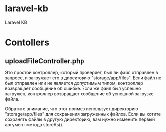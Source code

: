 # laravel-kb
Laravel KB

# Contollers
## uploadFileController.php

Это простой контроллер, который проверяет, был ли файл отправлен в запросе, и загружает его в директорию "storage/app/files". Если файл не был отправлен или не является допустимым типом, контроллер возвращает сообщение об ошибке. Если же файл был успешно загружен, контроллер возвращает сообщение об успешной загрузке файла.

Обратите внимание, что этот пример использует директорию "storage/app/files" для сохранения загруженных файлов. Если вы хотите сохранять файлы в другую директорию, вам нужно изменить первый аргумент метода storeAs().

